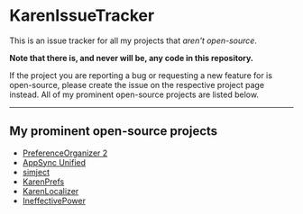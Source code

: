 # KarenIssueTracker

This is an issue tracker for all my projects that _aren't open-source_.

**Note that there is, and never will be, any code in this repository.**

If the project you are reporting a bug or requesting a new feature for is open-source, please create the issue on the respective project page instead. All of my prominent open-source projects are listed below.

---

## My prominent open-source projects

* [PreferenceOrganizer 2](https://github.com/angelXwind/PreferenceOrganizer2)
* [AppSync Unified](https://github.com/angelXwind/AppSync)
* [simject](https://github.com/angelXwind/simject)
* [KarenPrefs](https://github.com/angelXwind/KarenPrefs)
* [KarenLocalizer](https://github.com/angelXwind/KarenLocalizer)
* [IneffectivePower](https://github.com/angelXwind/IneffectivePower)
